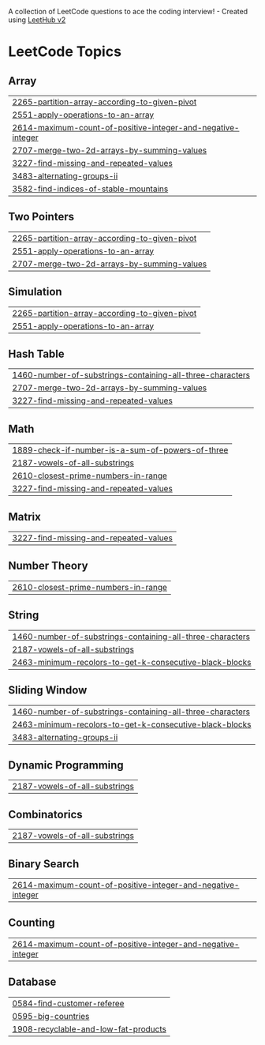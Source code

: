 A collection of LeetCode questions to ace the coding interview! - Created using [LeetHub v2](https://github.com/arunbhardwaj/LeetHub-2.0)
<!---LeetCode Topics Start-->
# LeetCode Topics
## Array
|  |
| ------- |
| [2265-partition-array-according-to-given-pivot](https://github.com/vinodkumarpeddi/Leetcode-march/tree/master/2265-partition-array-according-to-given-pivot) |
| [2551-apply-operations-to-an-array](https://github.com/vinodkumarpeddi/Leetcode-march/tree/master/2551-apply-operations-to-an-array) |
| [2614-maximum-count-of-positive-integer-and-negative-integer](https://github.com/vinodkumarpeddi/Leetcode-march/tree/master/2614-maximum-count-of-positive-integer-and-negative-integer) |
| [2707-merge-two-2d-arrays-by-summing-values](https://github.com/vinodkumarpeddi/Leetcode-march/tree/master/2707-merge-two-2d-arrays-by-summing-values) |
| [3227-find-missing-and-repeated-values](https://github.com/vinodkumarpeddi/Leetcode-march/tree/master/3227-find-missing-and-repeated-values) |
| [3483-alternating-groups-ii](https://github.com/vinodkumarpeddi/Leetcode-march/tree/master/3483-alternating-groups-ii) |
| [3582-find-indices-of-stable-mountains](https://github.com/vinodkumarpeddi/Leetcode-march/tree/master/3582-find-indices-of-stable-mountains) |
## Two Pointers
|  |
| ------- |
| [2265-partition-array-according-to-given-pivot](https://github.com/vinodkumarpeddi/Leetcode-march/tree/master/2265-partition-array-according-to-given-pivot) |
| [2551-apply-operations-to-an-array](https://github.com/vinodkumarpeddi/Leetcode-march/tree/master/2551-apply-operations-to-an-array) |
| [2707-merge-two-2d-arrays-by-summing-values](https://github.com/vinodkumarpeddi/Leetcode-march/tree/master/2707-merge-two-2d-arrays-by-summing-values) |
## Simulation
|  |
| ------- |
| [2265-partition-array-according-to-given-pivot](https://github.com/vinodkumarpeddi/Leetcode-march/tree/master/2265-partition-array-according-to-given-pivot) |
| [2551-apply-operations-to-an-array](https://github.com/vinodkumarpeddi/Leetcode-march/tree/master/2551-apply-operations-to-an-array) |
## Hash Table
|  |
| ------- |
| [1460-number-of-substrings-containing-all-three-characters](https://github.com/vinodkumarpeddi/Leetcode-march/tree/master/1460-number-of-substrings-containing-all-three-characters) |
| [2707-merge-two-2d-arrays-by-summing-values](https://github.com/vinodkumarpeddi/Leetcode-march/tree/master/2707-merge-two-2d-arrays-by-summing-values) |
| [3227-find-missing-and-repeated-values](https://github.com/vinodkumarpeddi/Leetcode-march/tree/master/3227-find-missing-and-repeated-values) |
## Math
|  |
| ------- |
| [1889-check-if-number-is-a-sum-of-powers-of-three](https://github.com/vinodkumarpeddi/Leetcode-march/tree/master/1889-check-if-number-is-a-sum-of-powers-of-three) |
| [2187-vowels-of-all-substrings](https://github.com/vinodkumarpeddi/Leetcode-march/tree/master/2187-vowels-of-all-substrings) |
| [2610-closest-prime-numbers-in-range](https://github.com/vinodkumarpeddi/Leetcode-march/tree/master/2610-closest-prime-numbers-in-range) |
| [3227-find-missing-and-repeated-values](https://github.com/vinodkumarpeddi/Leetcode-march/tree/master/3227-find-missing-and-repeated-values) |
## Matrix
|  |
| ------- |
| [3227-find-missing-and-repeated-values](https://github.com/vinodkumarpeddi/Leetcode-march/tree/master/3227-find-missing-and-repeated-values) |
## Number Theory
|  |
| ------- |
| [2610-closest-prime-numbers-in-range](https://github.com/vinodkumarpeddi/Leetcode-march/tree/master/2610-closest-prime-numbers-in-range) |
## String
|  |
| ------- |
| [1460-number-of-substrings-containing-all-three-characters](https://github.com/vinodkumarpeddi/Leetcode-march/tree/master/1460-number-of-substrings-containing-all-three-characters) |
| [2187-vowels-of-all-substrings](https://github.com/vinodkumarpeddi/Leetcode-march/tree/master/2187-vowels-of-all-substrings) |
| [2463-minimum-recolors-to-get-k-consecutive-black-blocks](https://github.com/vinodkumarpeddi/Leetcode-march/tree/master/2463-minimum-recolors-to-get-k-consecutive-black-blocks) |
## Sliding Window
|  |
| ------- |
| [1460-number-of-substrings-containing-all-three-characters](https://github.com/vinodkumarpeddi/Leetcode-march/tree/master/1460-number-of-substrings-containing-all-three-characters) |
| [2463-minimum-recolors-to-get-k-consecutive-black-blocks](https://github.com/vinodkumarpeddi/Leetcode-march/tree/master/2463-minimum-recolors-to-get-k-consecutive-black-blocks) |
| [3483-alternating-groups-ii](https://github.com/vinodkumarpeddi/Leetcode-march/tree/master/3483-alternating-groups-ii) |
## Dynamic Programming
|  |
| ------- |
| [2187-vowels-of-all-substrings](https://github.com/vinodkumarpeddi/Leetcode-march/tree/master/2187-vowels-of-all-substrings) |
## Combinatorics
|  |
| ------- |
| [2187-vowels-of-all-substrings](https://github.com/vinodkumarpeddi/Leetcode-march/tree/master/2187-vowels-of-all-substrings) |
## Binary Search
|  |
| ------- |
| [2614-maximum-count-of-positive-integer-and-negative-integer](https://github.com/vinodkumarpeddi/Leetcode-march/tree/master/2614-maximum-count-of-positive-integer-and-negative-integer) |
## Counting
|  |
| ------- |
| [2614-maximum-count-of-positive-integer-and-negative-integer](https://github.com/vinodkumarpeddi/Leetcode-march/tree/master/2614-maximum-count-of-positive-integer-and-negative-integer) |
## Database
|  |
| ------- |
| [0584-find-customer-referee](https://github.com/vinodkumarpeddi/Leetcode-march/tree/master/0584-find-customer-referee) |
| [0595-big-countries](https://github.com/vinodkumarpeddi/Leetcode-march/tree/master/0595-big-countries) |
| [1908-recyclable-and-low-fat-products](https://github.com/vinodkumarpeddi/Leetcode-march/tree/master/1908-recyclable-and-low-fat-products) |
<!---LeetCode Topics End-->